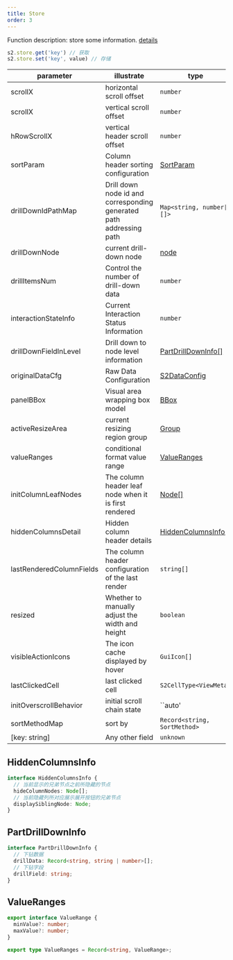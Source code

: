 ```yaml
---
title: Store
order: 3
---
```

Function description: store some information. [details](https://github.com/antvis/S2/blob/master/packages/s2-core/src/common/store/index.ts)

```ts
s2.store.get('key') // 获取
s2.store.set('key', value) // 存储
```

| parameter                | illustrate                                                          | type                                                             |
| ------------------------ | ------------------------------------------------------------------- | ---------------------------------------------------------------- |
| scrollX                  | horizontal scroll offset                                            | `number`                                                         |
| scrollX                  | vertical scroll offset                                              | `number`                                                         |
| hRowScrollX              | vertical header scroll offset                                       | `number`                                                         |
| sortParam                | Column header sorting configuration                                 | [SortParam](/zh/docs/api/components/sheet-component/#sortparams) |
| drillDownIdPathMap       | Drill down node id and corresponding generated path addressing path | `Map<string, number[][]>`                                        |
| drillDownNode            | current drill-down node                                             | [node](/zh/docs/api/basic-class/node)                            |
| drillItemsNum            | Control the number of drill-down data                               | `number`                                                         |
| interactionStateInfo     | Current Interaction Status Information                              | `number`                                                         |
| drillDownFieldInLevel    | Drill down to node level information                                | [PartDrillDownInfo\[\]](#partdrilldowninfo)                      |
| originalDataCfg          | Raw Data Configuration                                              | [S2DataConfig](/zh/docs/api/general/S2DataConfig)                |
| panelBBox                | Visual area wrapping box model                                      | [BBox](/zh/docs/api/basic-class/spreadsheet/#bbox)               |
| activeResizeArea         | current resizing region group                                       | [Group](https://g.antv.vision/zh/docs/api/group)                 |
| valueRanges              | conditional format value range                                      | [ValueRanges](#valueranges)                                      |
| initColumnLeafNodes      | The column header leaf node when it is first rendered               | [Node\[\]](/zh/docs/api/basic-class/node)                        |
| hiddenColumnsDetail      | Hidden column header details                                        | [HiddenColumnsInfo\[\]](#hiddencolumnsinfo)                      |
| lastRenderedColumnFields | The column header configuration of the last render                  | `string[]`                                                       |
| resized                  | Whether to manually adjust the width and height                     | `boolean`                                                        |
| visibleActionIcons       | The icon cache displayed by hover                                   | `GuiIcon[]`                                                      |
| lastClickedCell          | last clicked cell                                                   | `S2CellType<ViewMeta>`                                           |
| initOverscrollBehavior   | initial scroll chain state                                          | \`\`auto'                                                        |
| sortMethodMap            | sort by                                                             | `Record<string, SortMethod>`                                     |
| \[key: string]           | Any other field                                                     | `unknown`                                                        |

## HiddenColumnsInfo

```ts
interface HiddenColumnsInfo {
  // 当前显示的兄弟节点之前所隐藏的节点
  hideColumnNodes: Node[];
  // 当前隐藏列所对应展示展开按钮的兄弟节点
  displaySiblingNode: Node;
}
```

## PartDrillDownInfo

```ts
interface PartDrillDownInfo {
  // 下钻数据
  drillData: Record<string, string | number>[];
  // 下钻字段
  drillField: string;
}
```

## ValueRanges

```ts
export interface ValueRange {
  minValue?: number;
  maxValue?: number;
}

export type ValueRanges = Record<string, ValueRange>;
```
